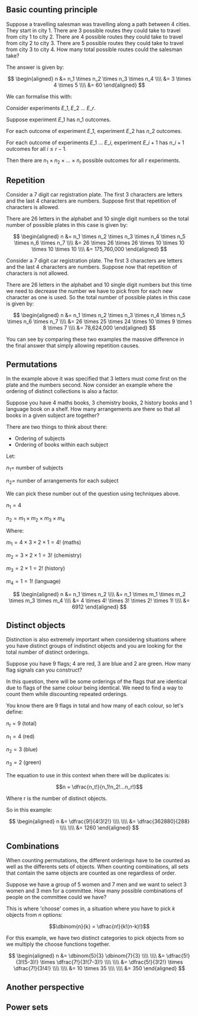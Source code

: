 ## Basic counting principle

Suppose a travelling salesman was travelling along a path between 4 cities. They start in city 1. There are 3 possible routes they could take to travel from city 1 to city 2. There are 4 possible routes they could take to travel from city 2 to city 3. There are 5 possible routes they could take to travel from city 3 to city 4. How many total possible routes could the salesman take?

The answer is given by:

$$
\begin{aligned}
n &= n_1 \times n_2 \times n_3 \times n_4 \\\\
&= 3 \times 4 \times 5 \\\\
&= 60
\end{aligned}
$$

We can formalise this with:

Consider experiments $E\_1, E\_2 \text{ ... } E\_r$.

Suppose experiment $E\_1$ has $n\_1$ outcomes.

For each outcome of experiment $E\_1$, experiment $E\_2$ has $n\_2$ outcomes.

For each outcome of experiments $E\_1$ ... $E\_i$, experiment $E\_{i+1}$ has $n\_{i+1}$ outcomes for all $i \leq r-1$.

Then there are $n_1 \times n_2 \times ... \times n_r$ possible outcomes for all $r$ experiments.

## Repetition

Consider a 7 digit car registration plate. The first 3 characters are letters and the last 4 characters are numbers. Suppose first that repetition of characters is allowed.

There are 26 letters in the alphabet and 10 single digit numbers so the total number of possible plates in this case is given by:

$$
\begin{aligned}
n &= n_1 \times n_2 \times n_3 \times n_4 \times n_5 \times n_6 \times n_7 \\\\
&= 26 \times 26 \times 26 \times 10 \times 10 \times 10 \times 10 \\\\
&= 175,760,000
\end{aligned}
$$

Consider a 7 digit car registration plate. The first 3 characters are letters and the last 4 characters are numbers. Suppose now that repetition of characters is not allowed.

There are 26 letters in the alphabet and 10 single digit numbers but this time we need to decrease the number we have to pick from for each new character as one is used. So the total number of possible plates in this case is given by:

$$
\begin{aligned}
n &= n_1 \times n_2 \times n_3 \times n_4 \times n_5 \times n_6 \times n_7 \\\\
&= 26 \times 25 \times 24 \times 10 \times 9 \times 8 \times 7 \\\\
&= 78,624,000
\end{aligned}
$$

You can see by comparing these two examples the massive difference in the final answer that simply allowing repetition causes.

## Permutations

In the example above it was specified that 3 letters must come first on the plate and the numbers second. Now consider an example where the ordering of distinct collections is also a factor.

Suppose you have 4 maths books, 3 chemistry books, 2 history books and 1 language book on a shelf. How many arrangements are there so that all books in a given subject are together?

There are two things to think about there:

- Ordering of subjects
- Ordering of books within each subject

Let:

$n_1 =$ number of subjects

$n_2 =$ number of arrangements for each subject

We can pick these number out of the question using techniques above.

$n_1 = 4$

$n_2 = m_1 \times m_2 \times m_3 \times m_4$

Where:

$m_1 = 4 \times 3 \times 2 \times 1 = 4!$ (maths)

$m_2 = 3 \times 2 \times 1 = 3!$ (chemistry)

$m_3 = 2 \times 1 = 2!$ (history)

$m_4 = 1 = 1!$ (language)

$$
\begin{aligned}
n &= n_1 \times n_2 \\\\
&= n_1 \times m_1 \times m_2 \times m_3 \times m_4 \\\\
&= 4 \times 4! \times 3! \times 2! \times 1! \\\\
&= 6912
\end{aligned}
$$

## Distinct objects

Distinction is also extremely important when considering situations where you have distinct groups of indistinct objects and you are looking for the total number of distinct orderings.

Suppose you have 9 flags; 4 are red, 3 are blue and 2 are green. How many flag signals can you construct?

In this question, there will be some orderings of the flags that are identical due to flags of the same colour being identical. We need to find a way to count them while discounting repeated orderings.

You know there are 9 flags in total and how many of each colour, so let's define:

$n_t = 9$ (total)

$n_1 = 4$ (red)

$n_2 = 3$ (blue)

$n_3 = 2$ (green)

The equation to use in this context when there will be duplicates is:

$$n = \dfrac{n_t!}{n_1!n_2!...n_r!}$$

Where r is the number of distinct objects.

So in this example:

$$
\begin{aligned}
n &= \dfrac{9!}{4!3!2!} \\\\
\\\\
&= \dfrac{362880}{288} \\\\
\\\\
&= 1260
\end{aligned}
$$

## Combinations

When counting permutations, the different orderings have to be counted as well as the differents sets of objects. When counting combinations, all sets that contain the same objects are counted as one regardless of order.

Suppose we have a group of 5 women and 7 men and we want to select 3 women and 3 men for a committee. How many possible combinations of people on the committee could we have?

This is where 'choose' comes in, a situation where you have to pick $k$ objects from $n$ options:

$$\dbinom{n}{k} = \dfrac{n!}{k!(n-k)!}$$

For this example, we have two distinct categories to pick objects from so we multiply the choose functions together.

$$
\begin{aligned}
n &= \dbinom{5}{3} \dbinom{7}{3} \\\\
\\\\
&= \dfrac{5!}{3!(5-3)!} \times \dfrac{7!}{3!(7-3)!} \\\\
\\\\
&= \dfrac{5!}{3!2!} \times \dfrac{7!}{3!4!} \\\\
\\\\
&= 10 \times 35 \\\\
\\\\
&= 350
\end{aligned}
$$

## Another perspective

## Power sets
